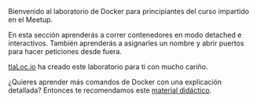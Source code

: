Bienvenido al laboratorio de Docker para principiantes del curso impartido en el Meetup.

En esta sección aprenderás a correr contenedores en modo detached e interactivos. También aprenderás a asignarles un nombre y abrir puertos para hacer peticiones desde fuera.

[tlaLoc.io](https://tlaloc.io) ha creado este laboratorio para ti con mucho cariño.

¿Quieres aprender más comandos de Docker con una explicación detallada? Entonces te recomendamos este [material didáctico](https://docker.cidel.com.mx/).